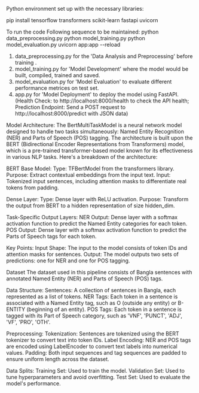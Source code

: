 Python environment set up with the necessary libraries:

pip install tensorflow transformers scikit-learn fastapi uvicorn


To run the code Following sequence to be maintained: 
python data_preprocessing.py
python model_training.py
python model_evaluation.py
uvicorn app:app --reload

1. data_preprocessing.py for the 'Data Analysis and Preprocessing'  before training .
2. model_training.py for 'Model Development' where the model would be built, compiled, trained and saved.
3. model_evaluation.py for 'Model Evaluation' to evaluate different performance metrices on test set.
4. app.py for 'Model Deployment' to deploy the model using FastAPI. (Health Check: to http://localhost:8000/health to check the API health; Prediction Endpoint: Send a POST request to http://localhost:8000/predict with JSON data)



Model Architecture:
The BertMultiTaskModel is a neural network model designed to handle two tasks simultaneously: Named Entity Recognition (NER) and Parts of Speech (POS) tagging. The architecture is built upon the BERT (Bidirectional Encoder Representations from Transformers) model, which is a pre-trained transformer-based model known for its effectiveness in various NLP tasks. Here's a breakdown of the architecture:

BERT Base Model:
Type: TFBertModel from the transformers library.
Purpose: Extract contextual embeddings from the input text.
Input: Tokenized input sentences, including attention masks to differentiate real tokens from padding.

Dense Layer:
Type: Dense layer with ReLU activation.
Purpose: Transform the output from BERT to a hidden representation of size hidden_dim.

Task-Specific Output Layers:
NER Output: Dense layer with a softmax activation function to predict the Named Entity categories for each token.
POS Output: Dense layer with a softmax activation function to predict the Parts of Speech tags for each token.

Key Points:
Input Shape: The input to the model consists of token IDs and attention masks for sentences.
Output: The model outputs two sets of predictions: one for NER and one for POS tagging.

Dataset
The dataset used in this pipeline consists of Bangla sentences with annotated Named Entity (NER) and Parts of Speech (POS) tags.

Data Structure:
Sentences: A collection of sentences in Bangla, each represented as a list of tokens.
NER Tags: Each token in a sentence is associated with a Named Entity tag, such as O (outside any entity) or B-ENTITY (beginning of an entity).
POS Tags: Each token in a sentence is tagged with its Part of Speech category, such as 'VNF', 'PUNCT', 'ADJ', 'VF', 'PRO', 'OTH'.

Preprocessing:
Tokenization: Sentences are tokenized using the BERT tokenizer to convert text into token IDs.
Label Encoding: NER and POS tags are encoded using LabelEncoder to convert text labels into numerical values.
Padding: Both input sequences and tag sequences are padded to ensure uniform length across the dataset.

Data Splits:
Training Set: Used to train the model.
Validation Set: Used to tune hyperparameters and avoid overfitting.
Test Set: Used to evaluate the model's performance.
